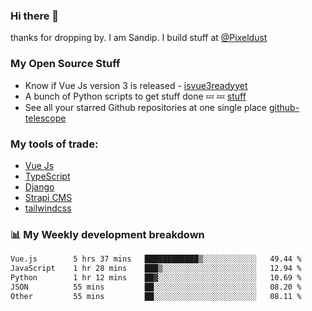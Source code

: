 ### Hi there 👋

thanks for dropping by.
I am Sandip. I build stuff at [@Pixeldust](github.com/pixeldust-in/)

###  **My Open Source Stuff**

 - Know if Vue Js version 3 is released -  [isvue3readyyet](https://github.com/sandiprb/isvue3readyyet)
 - A bunch of Python scripts to get stuff done 💤 💤 [stuff](https://github.com/sandiprb/stuff)
 - See all your starred Github repositories at one single place [github-telescope](https://github.com/sandiprb/github-telescope)



###  **My tools of trade:**
 - [Vue Js](https://github.com/vuejs/vue/)
 - [TypeScript](https://github.com/microsoft/TypeScript)
 - [Django](github.com/django/django)
 - [Strapi CMS](github.com/strapi/strapi)
 - [tailwindcss](https://github.com/tailwindlabs/tailwindcss)


###  📊 **My Weekly development breakdown**
<!--START_SECTION:waka-->

```txt
Vue.js        5 hrs 37 mins   ████████████▒░░░░░░░░░░░░   49.44 %
JavaScript    1 hr 28 mins    ███▒░░░░░░░░░░░░░░░░░░░░░   12.94 %
Python        1 hr 12 mins    ██▓░░░░░░░░░░░░░░░░░░░░░░   10.69 %
JSON          55 mins         ██░░░░░░░░░░░░░░░░░░░░░░░   08.20 %
Other         55 mins         ██░░░░░░░░░░░░░░░░░░░░░░░   08.11 %
```

<!--END_SECTION:waka-->
